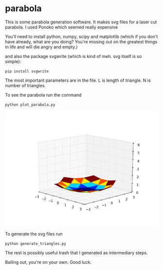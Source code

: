 # parabola

This is some parabola generation software. It makes svg files for a laser cut parabola. I used Ponoko which seemed really expensive

You'll need to install python, numpy, scipy and matplotlib (which if you don't have already, what are you doing? You're missing out on the greatest things in life and will die angry and empty.)

and also the package svgwrite (which is kind of meh. svg itself is so simple):

`pip install svgwrite`

The most important parameters are in the file. L is length of triangle. N is number of triangles.



To see the parabola run the command

`python plot_parabola.py`


![Image of Parabola](parabola.png)

To generate the svg files run

`python generate_triangles.py`

The rest is possibly useful trash that I generated as intermediary steps.

Bailing out, you're on your own. Good luck.
